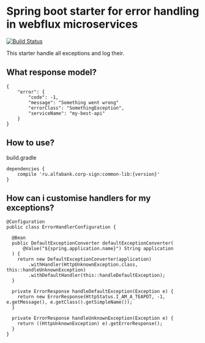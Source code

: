 # Spring boot starter for error handling in webflux microservices
[![Build Status](https://travis-ci.com/acidelk/error-handling.svg?branch=master)](https://travis-ci.com/acidelk/error-handling)

This starter handle all exceptions and log their.

## What response model?
```
{
    "error": {
        "code": -1,
        "message": "Something went wrong"
        "errorClass": "SomethingException",
        "serviceName": "my-best-api"
    }
}
```

## How to use?
build.gradle
```
dependencies {
    compile 'ru.alfabank.corp-sign:common-lib:{version}'
}

```
## How can i customise handlers for my exceptions?
```
@Configuration
public class ErrorHandlerConfiguration {

  @Bean
  public DefaultExceptionConverter defaultExceptionConverter(
      @Value("${spring.application.name}") String application
  ) {
    return new DefaultExceptionConverter(application)
        .withHandler(HttpUnknownException.class, this::handleUnknownException)
        .withDefaultHandler(this::handleDefaultException);
  }

  private ErrorResponse handleDefaultException(Exception e) {
    return new ErrorResponse(HttpStatus.I_AM_A_TEAPOT, -1, e.getMessage(), e.getClass().getSimpleName());
  }

  private ErrorResponse handleUnknownException(Exception e) {
    return ((HttpUnknownException) e).getErrorResponse();
  }
}
```
